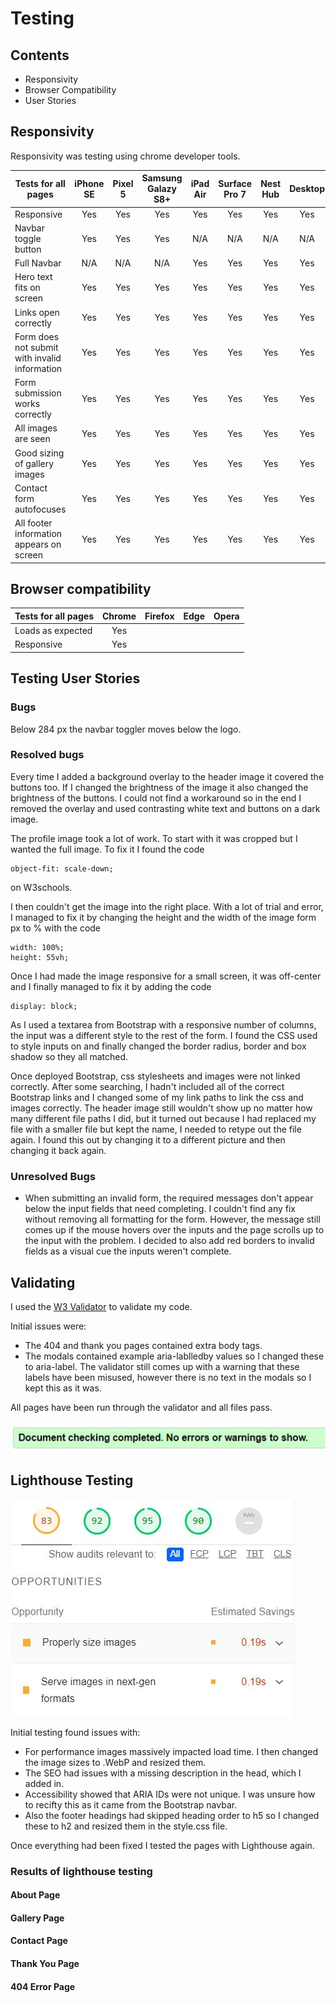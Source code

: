 # Testing

## Contents

- Responsivity
- Browser Compatibility
- User Stories

## Responsivity 

Responsivity was testing using chrome developer tools. 

| Tests for all pages | iPhone SE | Pixel 5 | Samsung Galazy S8+ | iPad Air | Surface Pro 7 | Nest Hub | Desktop |
| --- | :---: | :---: | :---: | :---: | :---: | :---: | :---: | 
| Responsive | Yes | Yes | Yes | Yes | Yes | Yes | Yes |
| Navbar toggle button | Yes | Yes | Yes | N/A | N/A | N/A | N/A |
| Full Navbar | N/A | N/A | N/A | Yes | Yes | Yes | Yes |
| Hero text fits on screen | Yes | Yes | Yes | Yes | Yes | Yes | Yes |
| Links open correctly | Yes | Yes | Yes | Yes | Yes | Yes | Yes |
| Form does not submit with invalid information | Yes | Yes | Yes | Yes | Yes | Yes | Yes |
| Form submission works correctly | Yes | Yes | Yes | Yes | Yes | Yes | Yes |
| All images are seen | Yes | Yes | Yes | Yes | Yes | Yes | Yes |
| Good sizing of gallery images | Yes | Yes | Yes | Yes | Yes | Yes | Yes |
| Contact form autofocuses | Yes | Yes | Yes | Yes | Yes | Yes | Yes |
| All footer information appears on screen | Yes | Yes | Yes | Yes | Yes | Yes | Yes |

## Browser compatibility

| Tests for all pages | Chrome | Firefox | Edge | Opera |
| --- | :---: | :---: | :---: | :---: |
| Loads as expected | Yes | 
| Responsive | Yes | 


## Testing User Stories

### Bugs

Below 284 px the navbar toggler moves below the logo. 

### Resolved bugs

Every time I added a background overlay to the header image it covered the buttons too. If I changed the brightness of the image it also changed the brightness of the buttons. I could not find a workaround so in the end I removed the overlay and used contrasting white text and buttons on a dark image. 

The profile image took a lot of work. To start with it was cropped but I wanted the full image. To fix it I found the code
```
object-fit: scale-down;
```
on W3schools.

I then couldn't get the image into the right place. With a lot of trial and error, I managed to fix it by changing the height and the width of the image form px to % with the code
```
width: 100%;
height: 55vh;
```

Once I had made the image responsive for a small screen, it was off-center and I finally managed to fix it by adding the code
```
display: block;
```

As I used a textarea from Bootstrap with a responsive number of columns, the input was a different style to the rest of the form. I found the CSS used to style inputs on and finally changed the border radius, border and box shadow so they all matched.

Once deployed Bootstrap, css stylesheets and images were not linked correctly. After some searching, I hadn't included all of the correct Bootstrap links and I changed some of my link paths to link the css and images correctly. The header image still wouldn't show up no matter how many different file paths I did, but it turned out because I had replaced my file with a smaller file but kept the name, I needed to retype out the file again. I found this out by changing it to a different picture and then changing it back again. 

### Unresolved Bugs

- When submitting an invalid form, the required messages don't appear below the input fields that need completing. I couldn't find any fix without removing all formatting for the form. However, the message still comes up if the mouse hovers over the inputs and the page scrolls up to the input with the problem. I decided to also add red borders to invalid fields as a visual cue the inputs weren't complete. 

## Validating

I used the [W3 Validator](https://validator.w3.org/) to validate my code. 

Initial issues were: 

- The 404 and thank you pages contained extra body tags. 
- The modals contained example aria-lablledby values so I changed these to aria-label. The validator still comes up with a warning that these labels have been misused, however there is no text in the modals so I kept this as it was. 

All pages have been run through the validator and all files pass. 

![W3C Validator message](assets/images/w3validator.JPG)

## Lighthouse Testing

![Initial lighthouse test](assets/images/testing/lighthouse-initial-test.JPG)

Initial testing found issues with:

- For performance images massively impacted load time. I then changed the image sizes to .WebP and resized them. 
- The SEO had issues with a missing description in the head, which I added in. 
- Accessibility showed that ARIA IDs were not unique. I was unsure how to recifty this as it came from the Bootstrap navbar. 
- Also the footer headings had skipped heading order to h5 so I changed these to h2 and resized them in the style.css file. 

Once everything had been fixed I tested the pages with Lighthouse again. 

### Results of lighthouse testing

#### About Page

#### Gallery Page

#### Contact Page

#### Thank You Page

#### 404 Error Page